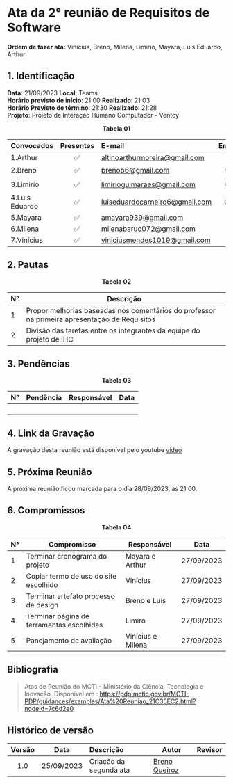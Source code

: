 # Ata da  2° reunião de Requisitos de Software

**Ordem de fazer ata:** Vinícius, Breno, Milena, Limirio, Mayara, Luis Eduardo,
Arthur

## 1. Identificação
**Data**:   21/09/2023 **Local**: Teams <br>
**Horário previsto de início**:     21:00       **Realizado**:  21:03 <br>
**Horário Previsto de término**:    21:30       **Realizado**:  21:28 <br>
**Projeto**: Projeto de Interação Humano Computador - Ventoy <br>

<center>

<b>Tabela 01</b>

| Convocados    | Presentes         | E-mail                        | Emoji |
| ---           | :---:             | :--                           | :---: |
| 1.Arthur      |:white_check_mark: |altinoarthurmoreira@gmail.com  |:space_invader:|
| 2.Breno       |:white_check_mark: |brenob6@gmail.com              |:coffee:       |
| 3.Limirio     |:white_check_mark: |limirioguimaraes@gmail.com     |:thumbsup:     |
| 4.Luis Eduardo|:white_check_mark: |luiseduardocarneiro6@gmail.com |:sunglasses:   |
| 5.Mayara      |:white_check_mark: |amayara939@gmail.com           |:fist:         |
| 6.Milena      |:white_check_mark: |milenabaruc072@gmail.com       |:fairy:        |
| 7.Vinícius    |:white_check_mark: |viniciusmendes1019@gmail.com   |:cold_face:    |

</center>


## 2. Pautas

<center>

<b>Tabela 02</b>

| **N°** | **Descrição**|
|---|-----------------|
| 1 | Propor melhorias baseadas nos comentários do professor na primeira apresentação de Requisitos |
| 2 | Divisão das tarefas entre os integrantes da equipe do projeto de IHC |

</center>

## 3. Pendências

<center>

<p align="center"><b>Tabela 03</b></p>

| **N°** | **Pendência** | **Responsável** | **Data** |
|--------|---------------|-----------------|----------|
|        |               |                 |          |
|        |               |                 |          |
|        |               |                 |          |
|        |               |                 |          |

</center>

## 4. Link da Gravação
A gravação desta reunião está disponível pelo youtube [vídeo](https://www.youtube.com/watch?v=oKn5t2MwAjg)

## 5. Próxima Reunião

A próxima reunião ficou marcada para o dia 28/09/2023, às 21:00.

## 6. Compromissos

<center>

<p align="center"><b>Tabela 04</b></p>

|**N°** | **Compromisso**                               | **Responsável**   | **Data**  |
|------ |-------------------------------------          |------------------ |-----------|
| 1     | Terminar cronograma do projeto                | Mayara e Arthur   | 27/09/2023|
| 2     | Copiar termo de uso do site escolhido         | Vinícius          | 27/09/2023|
| 3     | Terminar artefato processo de design          | Breno e Luis      | 27/09/2023|
| 4     | Terminar página de ferramentas escolhidas     | Limiro            | 27/09/2023|
| 5     | Panejamento de avaliação                      | Vinícius e Milena | 27/09/2023|

</center>


## Bibliografia

>  Atas de Reunião do MCTI - Ministério da Ciência, Tecnologia e Inovação. Disponível em : https://pdp.mctic.gov.br/MCTI-PDP/guidances/examples/Ata%20Reuniao_21C35EC2.html?nodeId=7c6d2e0 <br/>


## Histórico de versão

| Versão | Data      | Descrição | Autor | Revisor |
| :-:    | :-----:   | :------   | ----  | ------- |
| 1.0    |25/09/2023 | Criação da segunda ata |[Breno Queiroz](https://github.com/brenob6)| |
